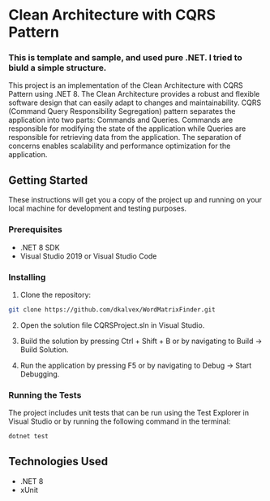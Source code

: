 # Clean Architecture with CQRS Pattern

### This is template and sample, and used pure .NET. I tried to biuld a simple structure.

This project is an implementation of the Clean Architecture with CQRS Pattern using .NET 8. 
The Clean Architecture provides a robust and flexible software design that can easily adapt to changes and maintainability. 
CQRS (Command Query Responsibility Segregation) pattern separates the application into two parts: Commands and Queries. 
Commands are responsible for modifying the state of the application while Queries are responsible for retrieving data from the application. The separation of concerns enables scalability and performance optimization for the application.
 

## Getting Started

These instructions will get you a copy of the project up and running on your local machine for development and testing purposes.

### Prerequisites

* .NET 8 SDK
* Visual Studio 2019 or Visual Studio Code

### Installing

1. Clone the repository:

```bash 
git clone https://github.com/dkalvex/WordMatrixFinder.git
```


2. Open the solution file CQRSProject.sln in Visual Studio.

3. Build the solution by pressing Ctrl + Shift + B or by navigating to Build -> Build Solution.

4. Run the application by pressing F5 or by navigating to Debug -> Start Debugging.

### Running the Tests

The project includes unit tests that can be run using the Test Explorer in Visual Studio or by running the following command in the terminal:


```bash 
dotnet test
```

## Technologies Used

* .NET 8
* xUnit
